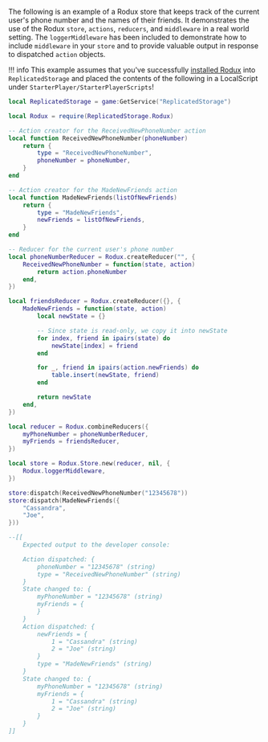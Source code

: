 The following is an example of a Rodux store that keeps track of the current user's phone number and the names of their friends. It demonstrates the use of the Rodux `store`, `actions`, `reducers`, and `middleware` in a real world setting. The `loggerMiddleware` has been included to demonstrate how to include `middleware` in your `store` and to provide valuable output in response to dispatched `action` objects.

!!! info
	This example assumes that you've successfully [installed Rodux](introduction/installation.md) into `ReplicatedStorage` and placed the contents of the following in a LocalScript under `StarterPlayer/StarterPlayerScripts`!

```lua
local ReplicatedStorage = game:GetService("ReplicatedStorage")

local Rodux = require(ReplicatedStorage.Rodux)

-- Action creator for the ReceivedNewPhoneNumber action
local function ReceivedNewPhoneNumber(phoneNumber)
	return {
		type = "ReceivedNewPhoneNumber",
		phoneNumber = phoneNumber,
	}
end

-- Action creator for the MadeNewFriends action
local function MadeNewFriends(listOfNewFriends)
	return {
		type = "MadeNewFriends",
		newFriends = listOfNewFriends,
	}
end

-- Reducer for the current user's phone number
local phoneNumberReducer = Rodux.createReducer("", {
	ReceivedNewPhoneNumber = function(state, action)
		return action.phoneNumber
	end,
})

local friendsReducer = Rodux.createReducer({}, {
	MadeNewFriends = function(state, action)
		local newState = {}

		-- Since state is read-only, we copy it into newState
		for index, friend in ipairs(state) do
			newState[index] = friend
		end

		for _, friend in ipairs(action.newFriends) do
			table.insert(newState, friend)
		end

		return newState
	end,
})

local reducer = Rodux.combineReducers({
	myPhoneNumber = phoneNumberReducer,
	myFriends = friendsReducer,
})

local store = Rodux.Store.new(reducer, nil, {
	Rodux.loggerMiddleware,
})

store:dispatch(ReceivedNewPhoneNumber("12345678"))
store:dispatch(MadeNewFriends({
	"Cassandra",
	"Joe",
}))

--[[
	Expected output to the developer console:

	Action dispatched: {
	    phoneNumber = "12345678" (string)
	    type = "ReceivedNewPhoneNumber" (string)
	}
	State changed to: {
	    myPhoneNumber = "12345678" (string)
	    myFriends = {
	    }
	}
	Action dispatched: {
	    newFriends = {
	        1 = "Cassandra" (string)
	        2 = "Joe" (string)
	    }
	    type = "MadeNewFriends" (string)
	}
	State changed to: {
	    myPhoneNumber = "12345678" (string)
	    myFriends = {
	        1 = "Cassandra" (string)
	        2 = "Joe" (string)
	    }
	}
]]
```
